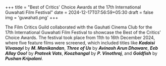 +++
title = "Best of Critics' Choice Awards at the 17th International Guwahati Film Festival"
date = 2024-12-17T07:56:59+05:30
draft = false
img = 'guwahati.png'
+++

The Film Critics Guild collaborated with the Gauhati Cinema Club for the 17th International Guwahati Film Festival to showcase the Best of the Critics’ Choice Awards. The festival took place from 11th to 16th December 2024, where five feature films were screened, which included titles like **_Kadaisi Vivasayi_** by **_M. Manikandan_**, **_Three of Us_** by **_Avinash Arun Dhaware_**, **_Eeb Allay Ooo!_** by **_Prateek Vats_**, **_Koozhangal_** by **_P. Vinothraj_**, and **_Goldfish_** by **_Pushan Kripalani_**.
